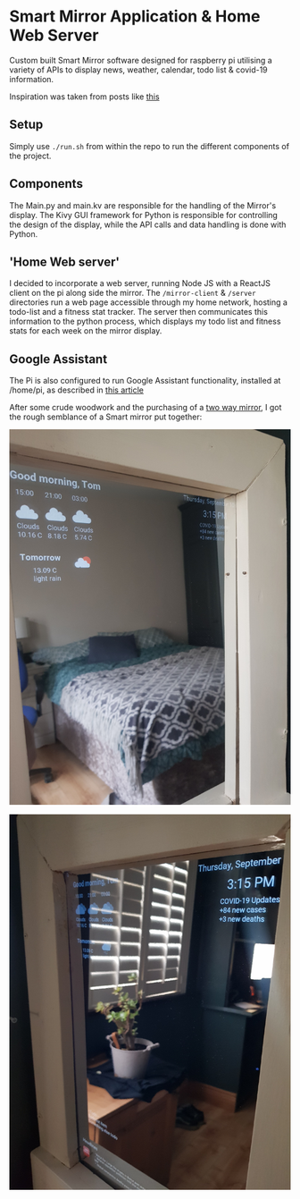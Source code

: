 Smart Mirror Application & Home Web Server
===

Custom built Smart Mirror software designed for raspberry pi utilising a variety of APIs to display news, weather, calendar, todo list & covid-19 information.

Inspiration was taken from posts like [this](https://www.instructables.com/How-to-Build-a-Raspberry-Pi-Smart-Mirror/) 

Setup
---
Simply use `./run.sh` from within the repo to run the different components of the project. 

Components 
---
The Main.py and main.kv are responsible for the handling of the Mirror's display. The Kivy GUI framework for Python is responsible for controlling the design of the display, while the API calls and data handling is done with Python. 

'Home Web server' 
---
I decided to incorporate a web server, running Node JS with a ReactJS client on the pi along side the mirror. 
The `/mirror-client` & `/server` directories run a web page accessible through my home network, hosting a todo-list and a fitness stat tracker.
The server then communicates this information to the python process, which displays my todo list and fitness stats for each week on the mirror display. 

Google Assistant
---
The Pi is also configured to run Google Assistant functionality, installed at /home/pi, as described in [this article](https://medium.com/@kevalpatel2106/turn-your-raspberry-pi-into-homemade-google-home-9e29ad220075)

After some crude woodwork and the purchasing of a [two way mirror](https://www.amazon.co.uk/gp/product/B01MSJQLUL/ref=ppx_yo_dt_b_asin_title_o05_s00?ie=UTF8&psc=1), I got the rough semblance of a Smart mirror put together:

![](https://github.com/thomaskelly97/SmartMirror/blob/master/resources/mirror_left.jpg)

![](https://github.com/thomaskelly97/SmartMirror/blob/master/resources/mirror_right.jpg)

